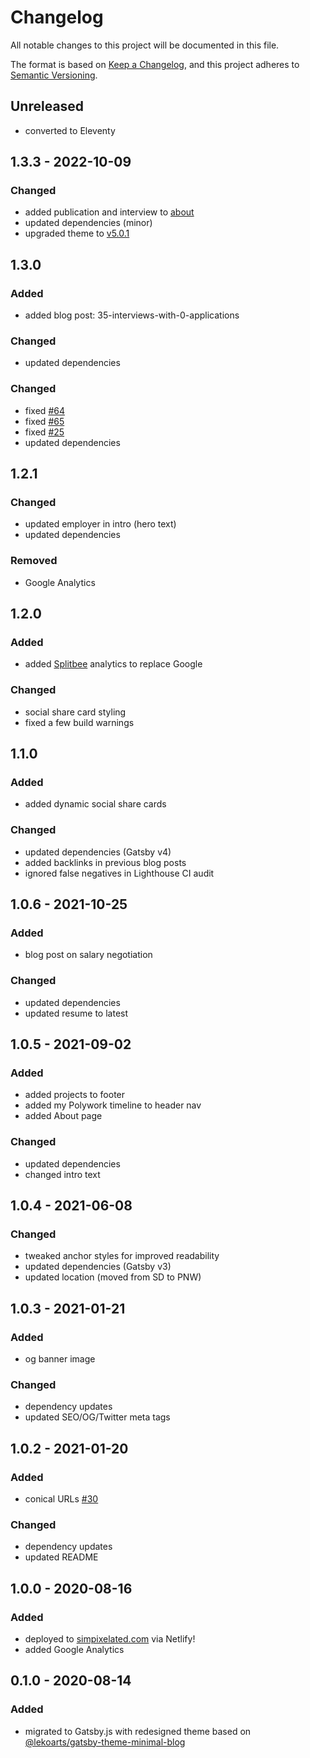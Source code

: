 # Changelog

All notable changes to this project will be documented in this file.

The format is based on [Keep a Changelog](https://keepachangelog.com/en/1.0.0/),
and this project adheres to [Semantic Versioning](https://semver.org/spec/v2.0.0.html).

## Unreleased

- converted to Eleventy

## 1.3.3 - 2022-10-09

### Changed

- added publication and interview to [about](/about)
- updated dependencies (minor)
- upgraded theme to [v5.0.1](https://github.com/LekoArts/gatsby-themes/blob/main/themes/gatsby-theme-minimal-blog/CHANGELOG.md#501)

## 1.3.0

### Added

- added blog post: 35-interviews-with-0-applications

### Changed

- updated dependencies

### Changed

- fixed [#64](https://github.com/simpixelated/simpixelated.com/issues/64)
- fixed [#65](https://github.com/simpixelated/simpixelated.com/issues/65)
- fixed [#25](https://github.com/simpixelated/simpixelated.com/issues/25)
- updated dependencies

## 1.2.1

### Changed

- updated employer in intro (hero text)
- updated dependencies

### Removed

- Google Analytics

## 1.2.0

### Added

- added [Splitbee](https://splitbee.io/) analytics to replace Google

### Changed

- social share card styling
- fixed a few build warnings

## 1.1.0

### Added

- added dynamic social share cards

### Changed

- updated dependencies (Gatsby v4)
- added backlinks in previous blog posts
- ignored false negatives in Lighthouse CI audit

## 1.0.6 - 2021-10-25

### Added

- blog post on salary negotiation

### Changed

- updated dependencies
- updated resume to latest

## 1.0.5 - 2021-09-02

### Added

- added projects to footer
- added my Polywork timeline to header nav
- added About page

### Changed

- updated dependencies
- changed intro text

## 1.0.4 - 2021-06-08

### Changed

- tweaked anchor styles for improved readability
- updated dependencies (Gatsby v3)
- updated location (moved from SD to PNW)

## 1.0.3 - 2021-01-21

### Added

- og banner image

### Changed

- dependency updates
- updated SEO/OG/Twitter meta tags

## 1.0.2 - 2021-01-20

### Added

- conical URLs [#30](https://github.com/simpixelated/simpixelated.com/pull/30)

### Changed

- dependency updates
- updated README

## 1.0.0 - 2020-08-16

### Added

- deployed to [simpixelated.com](http://simpixelated.com) via Netlify!
- added Google Analytics

## 0.1.0 - 2020-08-14

### Added

- migrated to Gatsby.js with redesigned theme based on [@lekoarts/gatsby-theme-minimal-blog](https://github.com/LekoArts/gatsby-themes/tree/master/themes/gatsby-theme-minimal-blog)

